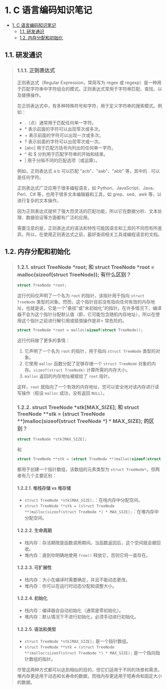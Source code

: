 # 1. C 语言编码知识笔记

- [1. C 语言编码知识笔记](#1-c-语言编码知识笔记)
  - [1.1. 研发通识](#11-研发通识)
  - [1.2. 内存分配和初始化](#12-内存分配和初始化)

## 1.1. 研发通识
> ### 1.1.1. 正则表达式
>
> 正则表达式（Regular Expression，常简写为 regex 或 regexp）是一种用于匹配字符串中字符组合的模式。正则表达式常用于字符串匹配、查找、以及替换操作。
>
> 在正则表达式中，有多种特殊符号和字符，用于定义字符串的搜索模式。例如：
>
> - .（点）通常用于匹配任何单一字符。
> - \* 表示前面的字符可以出现零次或多次。
> - \+ 表示前面的字符可以出现一次或多次。
> - ? 表示前面的字符可以出现零次或一次。
> - [abc] 用于匹配方括号内列出的任何单一字符。
> - ^ 和 $ 分别用于匹配字符串的开始和结束。
> - | 用于分隔不同的匹配选项（或运算）。
>
> 例如，正则表达式 a.b 可以匹配 "acb"、"aab"、"abb" 等，其中的 . 可以是任何字符。
>
> 正则表达式广泛应用于很多编程语言，如 Python、JavaScript、Java、Perl、C# 等，也用于很多文本编辑器和工具，如 grep、sed、awk 等，以进行复杂的文本操作。
>
> 因为正则表达式提供了强大而灵活的匹配功能，所以它在数据分析、文本处理、数据验证等方面都有广泛的应用。
>
> 需要注意的是，正则表达式的语法和特性可能因语言和工具的不同而有所差异。所以，在使用正则表达式之前，最好查阅相关工具或编程语言的文档。


## 1.2. 内存分配和初始化
> ### 1.2.1. struct TreeNode *root; 和 struct TreeNode *root = malloc(sizeof(struct TreeNode)); 有什么区别？
>
> ```c
> struct TreeNode *root;
> ```
> 这行代码仅声明了一个名为 `root` 的指针，该指针用于指向 `struct TreeNode` 类型的对象。然而，这个指针目前没有指向任何有效的内存地址，也就是说，它是一个"悬挂"或"未初始化"的指针。在许多情况下，编译器不会为这个指针分配默认值（即，它可能包含随机内存地址），所以在使用这个指针之前进行解引用或赋值操作是非> 常危险的。
> ```c
> struct TreeNode *root = malloc(sizeof(struct TreeNode));
> ```
> 这行代码做了更多的事情：
> 1. 它声明了一个名为 `root` 的指针，用于指向 `struct TreeNode` 类型的对象。
> 2. 它使用 `malloc` 函数分配了足够存储一个 `struct TreeNode` 对象的内存。`sizeof(struct TreeNode)` 计算所需的内存大小。
> 3. `malloc` 返回的内存地址被赋给了 `root` 指针。
>
> 这样，`root` 就指向了一个有效的内存地址，您可以安全地对该内存进行读写操作（假设 `malloc` 成功，没有返回 `NULL`）。
>
> ### 1.2.2. struct TreeNode *stk[MAX_SIZE]; 和 struct TreeNode **stk = (struct TreeNode **)malloc(sizeof(struct TreeNode *) * MAX_SIZE); 的区别？
> ```c
> struct TreeNode *stk[MAX_SIZE];
> ```
> 和
> ```c
> struct TreeNode **stk = (struct TreeNode **)malloc(sizeof(struct TreeNode *) * MAX_SIZE);
> ```
> 都用于创建一个指针数组，该数组的元素类型为 `struct TreeNode*`。但两者有几个主要区别：
> #### 1.2.2.1. 堆栈存储 vs 堆存储
> - `struct TreeNode *stk[MAX_SIZE];`：在栈内存中分配空间。
> - `struct TreeNode **stk = (struct TreeNode **)malloc(sizeof(struct TreeNode *) * MAX_SIZE);`：在堆内存中分配空间。
> #### 1.2.2.2. 生命周期
> - 栈内存：存活期限是函数调用期间。当函数返回后，这个空间就会被回收。
> - 堆内存：直到你明确地使用 `free()` 释放它，否则它将一直存在。
> #### 1.2.2.3. 可扩展性
> - 栈内存：大小在编译时需要确定，并且不能动态更改。
> - 堆内存：你可以在运行时动态分配和调整大小。
> #### 1.2.2.4. 初始化
> - 栈内存：编译器会自动初始化（通常是零初始化）。
> - 堆内存：默认情况下不进行初始化，必须手动进行初始化。
> #### 1.2.2.5. 语法和类型
> - `struct TreeNode *stk[MAX_SIZE];` 是一个指针数组。
> - `struct TreeNode **stk = (struct TreeNode **)malloc(sizeof(struct TreeNode *) * MAX_SIZE);` 是一个指向指针数组的指针。
>
> 尽管这两种方式都可以达到相似的目的，但它们适用于不同的场景和需求。堆内存更适用于动态和长寿命的数据，而栈内存更适用于短寿命和固定大小的数据。